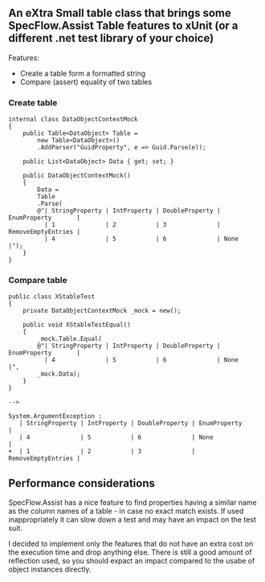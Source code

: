 ## An eXtra Small table class that brings some SpecFlow.Assist Table features to xUnit (or a different .net test library of your choice)

Features:

* Create a table form a formatted string
* Compare (assert) equality of two tables

### Create table
```
internal class DataObjectContextMock
{
    public Table<DataObject> Table =
        new Table<DataObject>()
        .AddParser("GuidProperty", e => Guid.Parse(e));

    public List<DataObject> Data { get; set; }

    public DataObjectContextMock()
    {
        Data = 
        Table
        .Parse(
        @"| StringProperty | IntProperty | DoubleProperty | EnumProperty       |
          | 1              | 2           | 3              | RemoveEmptyEntries |
          | 4              | 5           | 6              | None               |");
    }
}
```

### Compare table
```
public class XStableTest
{
    private DataObjectContextMock _mock = new();

    public void XStableTestEqual()
    {
        _mock.Table.Equal(
        @"| StringProperty | IntProperty | DoubleProperty | EnumProperty       |
          | 4              | 5           | 6              | None               |",
        _mock.Data);
    }
}

-->

System.ArgumentException :
   | StringProperty | IntProperty | DoubleProperty | EnumProperty       |
   | 4              | 5           | 6              | None               |
+  | 1              | 2           | 3              | RemoveEmptyEntries |
```

## Performance considerations

SpecFlow.Assist has a nice feature to find properties having a similar name as the column names of a table - in case no exact match exists. If used inappropriately it can slow down a test and may have an impact on the test suit.

I decided to implement only the features that do not have an extra cost on the execution time and drop anything else. There is still a good amount of reflection used, so you should expact an impact compared to the usabe of object instances directly.
